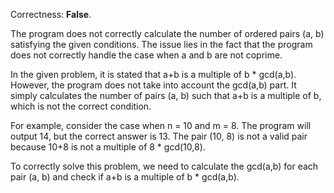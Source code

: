 Correctness: **False**.

The program does not correctly calculate the number of ordered pairs (a, b) satisfying the given conditions. The issue lies in the fact that the program does not correctly handle the case when a and b are not coprime.

In the given problem, it is stated that a+b is a multiple of b * gcd(a,b). However, the program does not take into account the gcd(a,b) part. It simply calculates the number of pairs (a, b) such that a+b is a multiple of b, which is not the correct condition.

For example, consider the case when n = 10 and m = 8. The program will output 14, but the correct answer is 13. The pair (10, 8) is not a valid pair because 10+8 is not a multiple of 8 * gcd(10,8).

To correctly solve this problem, we need to calculate the gcd(a,b) for each pair (a, b) and check if a+b is a multiple of b * gcd(a,b).